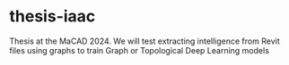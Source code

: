 # thesis-iaac
Thesis at the MaCAD 2024. We will test extracting intelligence from Revit files using graphs to train Graph or Topological Deep Learning models
